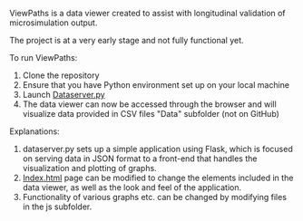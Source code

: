 ViewPaths is a data viewer created to assist with longitudinal validation of microsimulation output. 

The project is at a very early stage and not fully functional yet. 

To run ViewPaths:

1. Clone the repository
2. Ensure that you have Python environment set up on your local machine
3. Launch [Dataserver.py](https://github.com/pbronka/phaseD3Visualization/blob/main/dataserver.py)
4. The data viewer can now be accessed through the browser and will visualize data provided in CSV files "Data" subfolder (not on GitHub)

Explanations:
1. dataserver.py sets up a simple application using Flask, which is focused on serving data in JSON format to a front-end that handles the visualization and plotting of graphs.
2. [Index.html](https://github.com/pbronka/phaseD3Visualization/blob/main/templates/index.html) page can be modified to change the elements included in the data viewer, as well as the look and feel of the application.
3. Functionality of various graphs etc. can be changed by modifying files in the js subfolder. 
